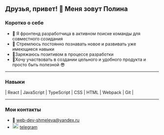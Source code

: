 
## Друзья, привет! 👋 Меня зовут Полина

<h3>Коротко о себе</h3> 

- 👯 Я фронтенд разработчица в активном поиске команды для совместного созидания
- 🌱 Стремлюсь постоянно познавать новое и развивать уже имеющиеся навыки    
- 🔋Заряжаюсь позитивом в процессе разработки
- 🌾Хочу участвовать в создании цельного и удобного продукта и просто быть полезной 😎

---------------------------------------------------------------------------------------

<h3>Навыки</h3>

| React | JavaScript | TypeScript | CSS | HTML | Webpack | Git |

---------------------------------------------------------------------------------------

<h3>Мои контакты</h3>

- 📧 web-dev-shmeleva@yandex.ru
- <img src="https://freelogopng.com/images/all_img/1683044996telegram-logo-png.png" width="20" alt="telegram"> [telegram](https://t.me/Polly_Shmeleva)
